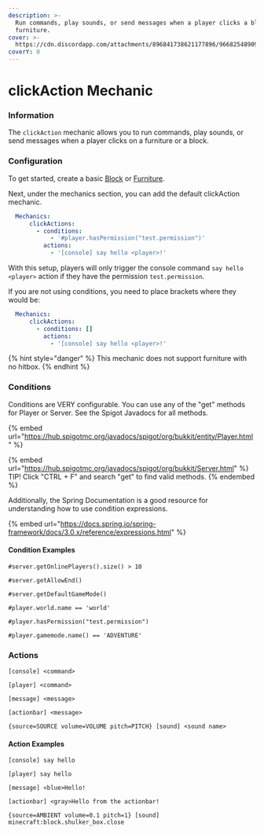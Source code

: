 ```yaml
---
description: >-
  Run commands, play sounds, or send messages when a player clicks a block or
  furniture.
cover: >-
  https://cdn.discordapp.com/attachments/896841738621177896/966825489098489856/unknown.png
coverY: 0
---
```


# clickAction Mechanic

### Information

The `clickAction` mechanic allows you to run commands, play sounds, or send messages when a player clicks on a furniture or a block.

### Configuration

To get started, create a basic [Block](../block-mechanic/) or [Furniture](../furniture-mechanic/).

Next, under the mechanics section, you can add the default clickAction mechanic.

```yaml
  Mechanics:      
      clickActions:
        - conditions:
            - '#player.hasPermission("test.permission")'
          actions:
            - '[console] say hello <player>!'
```

With this setup, players will only trigger the console command `say hello <player>` action if they have the permission `test.permission`.

If you are not using conditions, you need to place brackets where they would be:

```yaml
  Mechanics:      
      clickActions:
        - conditions: []
          actions:
            - '[console] say hello <player>!'
```

{% hint style="danger" %}
This mechanic does not support furniture with no hitbox.
{% endhint %}

### Conditions

Conditions are VERY configurable. You can use any of the "get" methods for Player or Server. See the Spigot Javadocs for all methods.

{% embed url="https://hub.spigotmc.org/javadocs/spigot/org/bukkit/entity/Player.html" %}

{% embed url="https://hub.spigotmc.org/javadocs/spigot/org/bukkit/Server.html" %}
TIP! Click "CTRL + F" and search "get" to find valid methods.
{% endembed %}

Additionally, the Spring Documentation is a good resource for understanding how to use condition expressions.

{% embed url="https://docs.spring.io/spring-framework/docs/3.0.x/reference/expressions.html" %}

#### Condition Examples

`#server.getOnlinePlayers().size() > 10`

`#server.getAllowEnd()`

`#server.getDefaultGameMode()`

`#player.world.name == 'world'`

`#player.hasPermission("test.permission")`

`#player.gamemode.name() == 'ADVENTURE'`

### Actions

`[console] <command>`

`[player] <command>`

`[message] <message>`

`[actionbar] <message>`

`{source=SOURCE volume=VOLUME pitch=PITCH} [sound] <sound name>`

#### Action Examples

`[console] say hello`

`[player] say hello`

`[message] <blue>Hello!`

`[actionbar] <gray>Hello from the actionbar!`

`{source=AMBIENT volume=0.1 pitch=1} [sound] minecraft:block.shulker_box.close`




